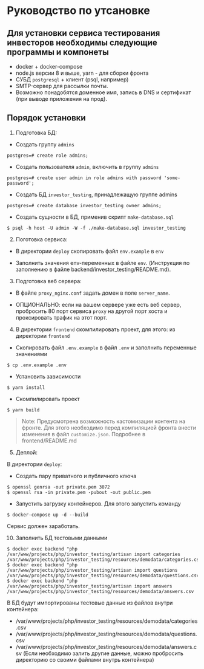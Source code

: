 # Руководство по утсановке

## Для установки сервиса тестирования инвесторов необходимы следующие программы и компонеты
- docker + docker-compose
- node.js версии 8 и выше, yarn - для сборки фронта
- СУБД `postgresql` + клиент (psql, например)
- SMTP-сервер для рассылки почты.
- Возможно понадобятся доменное имя, запись в DNS и сертификат (при выводе приложения на прод).

## Порядок установки
1. Подготовка БД:
- Создать группу `admins`

```
postgres=# create role admins;
```

- Создать пользователя `admin`, включить в группу `admins`

```
postgres=# create user admin in role admins with password 'some-password';
```

- Создать БД `investor_testing`, принадлежащую группе admins

```
postgres=# create database investor_testing owner admins;
```

- Создать сущности в БД, применив скрипт `make-database.sql`

```
$ psql -h host -U admin -W -f ./make-database.sql investor_testing
```

2. Поготовка сервиса:

- В директории `deploy` скопировать файл `env.example` в `env`

- Заполнить значения env-переменных в файле `env`. (Инструкция по заполнению в файле backend/investor_testing/README.md).

3. Подготовка веб сервера:

- В файле `proxy_nginx.conf` задать домен в поле `server_name`.

- ОПЦИОНАЛЬНО: если на вашем сервере уже есть веб сервер, пробросить 80 порт сервиса `proxy` на другой порт хоста и проксировать трафик на этот порт.

4. В директории `frontend` скомпилировать проект, для этого:
из директории `frontend`

-  Скопировать файл `.env.example` в файл `.env` и заполнить переменные значениями

```
$ cp .env.example .env
```

- Установить зависимости

```
$ yarn install
```

- Скомпилировать проект

```
$ yarn build
```

> Note: Предусмотрена возможность кастомизации контента на фронте. Для этого необходимо перед компиляцией фронта внести изменения в файл `customize.json`. Подробнее в frontend/README.md

5. Деплой:

В директории `deploy`:

- Создать пару приватного и публичного ключа

```
$ openssl genrsa -out private.pem 3072
$ openssl rsa -in private.pem -pubout -out public.pem
```

- Запустить загрузку контейнеров. Для этого запустить команду

```
$ docker-compose up -d --build
```

Сервис должен заработать.

10. Заполнить БД тестовыми данными

```
$ docker exec backend "php /var/www/projects/php/investor_testing/artisan import categories /var/www/projects/php/investor_testing/resources/demodata/categories.csv"
$ docker exec backend "php /var/www/projects/php/investor_testing/artisan import questions /var/www/projects/php/investor_testing/resources/demodata/questions.csv
$ docker exec backend "php /var/www/projects/php/investor_testing/artisan import answers /var/www/projects/php/investor_testing/resources/demodata/answers.csv
```

В БД будут импортированы тестовые данные из файлов внутри контейнера:
- /var/www/projects/php/investor_testing/resources/demodata/categories.csv
- /var/www/projects/php/investor_testing/resources/demodata/questions.csv
- /var/www/projects/php/investor_testing/resources/demodata/answers.csv
(Если необходимо залить другие данные, можно пробросить директорию со своими файлами внутрь контейнера)

